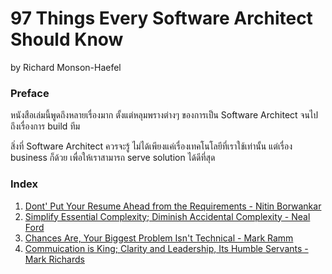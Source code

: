 # 97 Things Every Software Architect Should Know

by Richard Monson-Haefel


### Preface

หนังสือเล่มนี้พูดถึงหลายเรื่องมาก ตั้งแต่หลุมพรางต่างๆ ของการเป็น Software Architect จนไปถึงเรื่องการ build ทีม

สิ่งที่ Software Architect ควรจะรู้ ไม่ได้เพียงแค่เรื่องเทคโนโลยีที่เราใช้เท่านั้น แต่เรื่อง business ก็ด้วย เพื่อให้เราสามารถ serve solution ได้ดีที่สุด


### Index

1. [Dont' Put Your Resume Ahead from the Requirements - Nitin Borwankar](https://github.com/prontotools/bookworm/blob/master/97-things-every-software-architect-should-know/Don't%20Put%20Your%20Resume%20Ahead%20of%20the%20Requirements.md)
1. [Simplify Essential Complexity; Diminish Accidental Complexity - Neal Ford](https://github.com/prontotools/bookworm/blob/master/97-things-every-software-architect-should-know/Simplify%20Essential%20Complexity%3B%20Disminish%20Accidental%20Complexity.md)
1. [Chances Are, Your Biggest Problem Isn't Technical - Mark Ramm](https://github.com/prontotools/bookworm/blob/master/97-things-every-software-architect-should-know/Chances%20Are%2C%20Your%20Biggest%20Problem%20Isn't%20Technical.md)
1. [Commuication is King; Clarity and Leadership, Its Humble Servants - Mark Richards](https://github.com/prontotools/bookworm/blob/master/97-things-every-software-architect-should-know/Commuication%20is%20King%3B%20Clarity%20and%20Leadership%2C%20Its%20Humble%20Servants.md)
